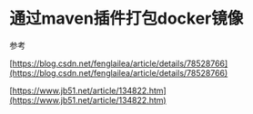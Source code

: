 # 通过maven插件打包docker镜像

参考

[https://blog.csdn.net/fenglailea/article/details/78528766](https://blog.csdn.net/fenglailea/article/details/78528766)

[https://www.jb51.net/article/134822.htm](https://www.jb51.net/article/134822.htm)

